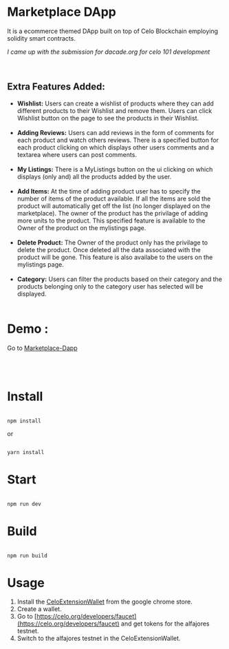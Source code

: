 # Marketplace DApp
It is a ecommerce themed DApp built on top of Celo Blockchain employing solidity smart contracts.

<i>I came up with the submission for dacade.org for celo 101 development</i>

<br />

## Extra Features Added:
<ul>
 
<li><b>Wishlist:</b> 
 Users can create a wishlist of products where they can add different products to their Wishlist and remove them. Users can click Wishlist button on the page to see the products in their Wishlist.
</li>
<br />
<li><b>Adding Reviews:</b>
Users can add reviews in the form of comments for each product and watch others reviews. There is a specified button for each product clicking on which displays other users comments and a textarea where users can post comments.
</li>
 <br />
<li><b>My Listings:</b>
There is a MyListings button on the ui clicking on which displays (only and) all the products added by the user.
</li>
<br />
<li><b>Add Items:</b>
 At the time of adding product user has to specify the number of items of the product available. If all the items are sold the product will automatically get off the list (no longer displayed on the marketplace). The owner of the product has the privilage of adding more units to the product. This specified feature is available to the Owner of the product on the mylistings page.
</li>
<br />
<li><b>Delete Product:</b>
 The Owner of the product only has the privilage to delete the product. Once deleted all the data associated with the product will be gone. This feature is also availabe to the users on the mylistings page.
</li>
<br />
<li><b>Category:</b>
Users can filter the products based on their category and the products belonging only to the category user has selected will be displayed.
</li>
 <br />
</ul>

# Demo : 
Go to  [Marketplace-Dapp](https://sherlockholmes07.github.io/Marketplace/)

<br />
<br />

# Install

```

npm install

```

or 

```

yarn install

```

# Start

```

npm run dev

```

# Build

```

npm run build

```
# Usage
1. Install the [CeloExtensionWallet](https://chrome.google.com/webstore/detail/celoextensionwallet/kkilomkmpmkbdnfelcpgckmpcaemjcdh?hl=en) from the google chrome store.
2. Create a wallet.
3. Go to [https://celo.org/developers/faucet](https://celo.org/developers/faucet) and get tokens for the alfajores testnet.
4. Switch to the alfajores testnet in the CeloExtensionWallet.
